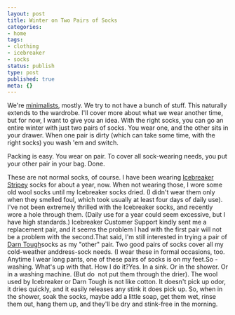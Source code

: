 ```yaml
---
layout: post
title: Winter on Two Pairs of Socks
categories:
- home
tags:
- clothing
- icebreaker
- socks
status: publish
type: post
published: true
meta: {}
---
```




We're 
[minimalists](http://www.theminimalists.com/minimalism/), mostly. We try to not have a bunch of stuff. This naturally extends to the wardrobe.
I'll cover more about what we wear another time, but for now, I want to give you an idea. With the right socks, you can go an entire winter with just two pairs of socks. You wear one, and the other sits in your drawer. When one pair is dirty (which can take some time, with the right socks) you wash 'em and switch.



Packing is easy. You wear on pair. To cover all sock-wearing needs, you put your other pair in your bag. Done.



These are not normal socks, of course. I have been wearing 
[Icebreaker Stripey](http://us.icebreaker.com/en/mens-socks/lifestyle-ultra-lite-crew-stripey/100113K90L.html?prefn1=activity&start=18&cgid=mens-socks&prefv1=Travel%20%26%20Lifestyle) socks for about a year, now. When not wearing those, I wore some old wool socks until my Icebreaker socks dried. (I didn't wear them only when they smelled foul, which took usually at least four days of daily use).
I've not been extremely thrilled with the Icebreaker socks, and recently wore a hole through them. (Daily use for a year could seem excessive, but I have high standards.) Icebreaker Customer Support kindly sent me a replacement pair, and it seems the problem I had with the first pair will not be a problem with the second.That said, I'm still interested in trying a pair of 
[Darn Tough](http://darntough.com/men/mens-lifestyle)socks as my "other" pair. Two good pairs of socks cover all my cold-weather 
anddress-sock needs. (I wear these in formal occasions, too. Anytime I wear long pants, one of these pairs of socks is on my feet.So - washing. What's up with that. How I do it?Yes. In a sink. Or in the shower. Or in a washing machine. (But do 
not put them through the drier). The wool used by Icebreaker or Darn Tough is not like cotton. It doesn't pick up odor, it dries quickly, and it easily releases any stink it does pick up. So, when in the shower, soak the socks, maybe add a little soap, get them wet, rinse them out, hang them up, and they'll be dry and stink-free in the morning.
